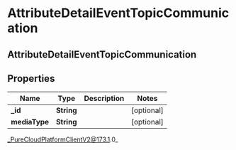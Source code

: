 # AttributeDetailEventTopicCommunication

## AttributeDetailEventTopicCommunication

## Properties

|Name | Type | Description | Notes|
|------------ | ------------- | ------------- | -------------|
| **_id** | **String** |  | [optional] |
| **mediaType** | **String** |  | [optional] |



_PureCloudPlatformClientV2@173.1.0_
